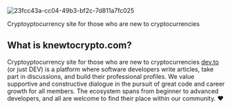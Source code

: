  ![23fcc43a-cc04-49b3-bf2c-7d811a7fc025](https://user-images.githubusercontent.com/19755484/44605256-a0e44100-a7b6-11e8-981c-7073ee2da268.png|)





Cryptoyptocurrency site for those who are new to cryptocurrencies

## What is knewtocrypto.com?
Cryptoyptocurrency site for those who are new to cryptocurrencies
[dev.to](http://knewtocrypto.com) (or just DEV) is a platform where software developers write articles, take part in discussions, and build their professional profiles. We value supportive and constructive dialogue in the pursuit of great code and career growth for all members. The ecosystem spans from beginner to advanced developers, and all are welcome to find their place within our community. ❤️
